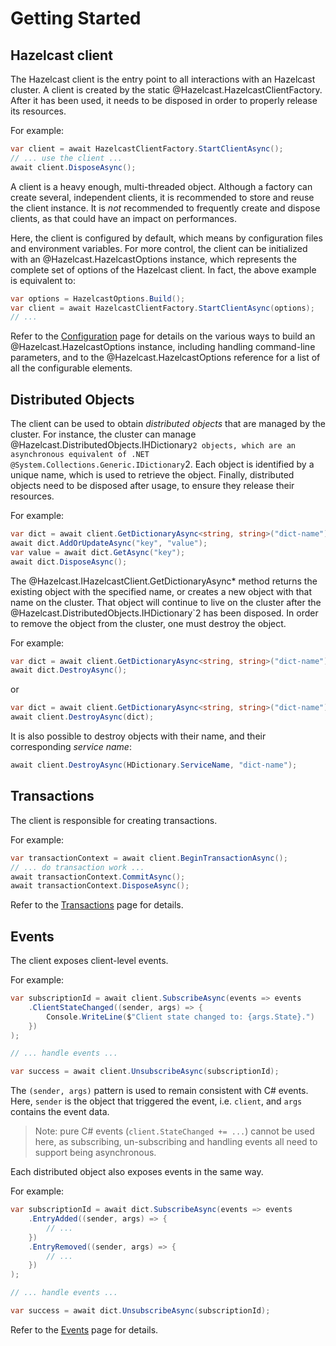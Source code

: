 # Getting Started

## Hazelcast client

The Hazelcast client is the entry point to all interactions with an Hazelcast cluster. A client is created by the static @Hazelcast.HazelcastClientFactory. After it has been used, it needs to be disposed in order to properly release its resources.

For example:

```csharp
var client = await HazelcastClientFactory.StartClientAsync();
// ... use the client ...
await client.DisposeAsync();
```

A client is a heavy enough, multi-threaded object. Although a factory can create several, independent clients, it is recommended to store and reuse the client instance. It is *not* recommended to frequently create and dispose clients, as that could have an impact on performances.

Here, the client is configured by default, which means by configuration files and environment variables. For more control, the client can be initialized with an @Hazelcast.HazelcastOptions instance, which represents the complete set of options of the Hazelcast
client. In fact, the above example is equivalent to:

```csharp
var options = HazelcastOptions.Build();
var client = await HazelcastClientFactory.StartClientAsync(options);
// ...
```


Refer to the [Configuration](configuration.md) page for details on the various ways to build an @Hazelcast.HazelcastOptions instance, including handling command-line parameters, and to the @Hazelcast.HazelcastOptions reference for a list of all the configurable elements.

## Distributed Objects

The client can be used to obtain *distributed objects* that are managed by the cluster. For instance, the cluster can manage @Hazelcast.DistributedObjects.IHDictionary`2 objects, which are an asynchronous equivalent of .NET @System.Collections.Generic.IDictionary`2. Each object is identified by a unique name, which is used to retrieve the object. Finally, distributed objects need to be disposed after usage, to ensure they release their resources.

For example:

```csharp
var dict = await client.GetDictionaryAsync<string, string>("dict-name");
await dict.AddOrUpdateAsync("key", "value");
var value = await dict.GetAsync("key");
await dict.DisposeAsync();
```

The @Hazelcast.IHazelcastClient.GetDictionaryAsync* method returns the existing object with the specified name, or creates a new object with that name on the cluster. That object will continue to live on the cluster after the @Hazelcast.DistributedObjects.IHDictionary`2 has been disposed. In order to remove the object from the cluster, one must destroy the object.

For example:

```csharp
var dict = await client.GetDictionaryAsync<string, string>("dict-name");
await dict.DestroyAsync();
```

or 

```csharp
var dict = await client.GetDictionaryAsync<string, string>("dict-name");
await client.DestroyAsync(dict);
```

It is also possible to destroy objects with their name, and their corresponding *service name*:

```csharp
await client.DestroyAsync(HDictionary.ServiceName, "dict-name");
```

## Transactions

The client is responsible for creating transactions.

For example:

```csharp
var transactionContext = await client.BeginTransactionAsync();
// ... do transaction work ...
await transactionContext.CommitAsync();
await transactionContext.DisposeAsync();
```

Refer to the [Transactions](transactions.md) page for details.

## Events

The client exposes client-level events.

For example:

```csharp
var subscriptionId = await client.SubscribeAsync(events => events
    .ClientStateChanged((sender, args) => {
        Console.WriteLine($"Client state changed to: {args.State}.")
    })
);

// ... handle events ...

var success = await client.UnsubscribeAsync(subscriptionId);
```

The `(sender, args)` pattern is used to remain consistent with C# events. Here, `sender` is the object that triggered the event, i.e. `client`, and `args` contains the event data.

> Note: pure C# events (`client.StateChanged += ...`) cannot be used here, as subscribing, un-subscribing and handling events all need to support being asynchronous.

Each distributed object also exposes events in the same way.

For example:

```csharp
var subscriptionId = await dict.SubscribeAsync(events => events
    .EntryAdded((sender, args) => {
        // ...
    })
    .EntryRemoved((sender, args) => {
        // ...
    })
);

// ... handle events ...

var success = await dict.UnsubscribeAsync(subscriptionId);
```

Refer to the [Events](events.md) page for details.